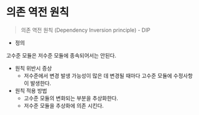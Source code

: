 # 의존 역전 원칙



> 의존 역전 원칙 \(Dependency Inversion principle\) - DIP

* 정의

고수준 모듈은 저수준 모듈에 종속되어서는 안된다.

* 원칙 위반시 증상
  * 저수준에서 변경 발생 가능성이 많은 데 변경될 때마다 고수준 모듈에 수정사항이 발생한다.
* 원칙 적용 방법
  * 고수준 모듈의 변화되는 부분을 추상화한다.
  * 저수준 모듈을 추상화에 의존 시킨다.

